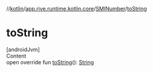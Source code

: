 //[kotlin](../../../index.md)/[app.rive.runtime.kotlin.core](../index.md)/[SMINumber](index.md)/[toString](to-string.md)



# toString  
[androidJvm]  
Content  
open override fun [toString](to-string.md)(): [String](https://kotlinlang.org/api/latest/jvm/stdlib/kotlin/-string/index.html)  



